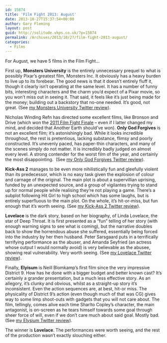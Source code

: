 ```yaml
---
id: 15874
title: 'Film Fight 2013: August'
date: 2013-10-27T15:37:54+00:00
author: Gary Fleming
layout: post
guid: http://solitude.vkps.co.uk/?p=15874
permalink: /Archives/2013/10/27/film-fight-2013-august/
categories:
  - Films
---
```

For August, we have 5 films in the Film Fight&#8230;

First up, **Monsters University** is the entirely unnecessary prequel to what is possibly Pixar&#8217;s greatest film, Monsters Inc. It obviously has a heavy burden to live up to its forebear. The good news is that it doesn&#8217;t entirely fluff it, though it clearly isn&#8217;t operating at the same level. It has a number of funny bits, interesting characters and the charm you&#8217;d expect of a Pixar movie, so you won&#8217;t miss out in seeing it. That said, it feels like it&#8217;s just being made for the money; building out a backstory that no-one needed. It&#8217;s good, not great. (See [my Monsters University Twitter review](https://twitter.com/garyfleming/status/364004946032590849)).

Nicholas Winding Refn has directed some excellent films, like Bronson and Drive (which won the [2011 Film Fight Finale](http://solitude.vkps.co.uk/Archives/2011/12/31/film-fight-2011-finale/) &#8211; even if I latter changed my mind, and decided that Another Earth should&#8217;ve won). **Only God Forgives** is not an excellent film; it&#8217;s astonishingly bad. While it looks incredible throughout, the rest is pretentious, lacking substance, flimsy and poorly constructed. It&#8217;s unevenly paced, has paper-thin characters, and many of the scenes simply do not matter. It is incredibly badly judged on almost every level. A strong contender for the worst film of the year, and certainly the most disappointing.  (See [my Only God Forgives Twitter review](https://twitter.com/garyfleming/status/366152395161485312)).

**Kick-Ass 2** manages to be even more nihilistically fun and gleefully violent than its predecessor, which is no easy task given the explosion of colour and carnage of the original. The main plot is about a supervillian uprising, funded by an unexpected source, and a group of vigilantes trying to stand up for normal people while realising they&#8217;re not playing a game. There&#8217;s a subplot following Hit Girl to high school which has some laughs, but is entirely superfluous to the main plot. On the whole, it&#8217;s hit-or-miss, but fun enough that it&#8217;s worth seeing. (See [my Kick-Ass 2 Twitter review](https://twitter.com/garyfleming/status/372463768204095488)).

**Lovelace** is the dark story, based on her biography, of Linda Lovelace, the star of Deep Throat. It is first presented as a &#8220;fun&#8221; telling of her story (with enough warning signs to see what is coming), but the narrative doubles back to show the horrendous abuse she suffered, essentially being forced into the industry by her then husband. Peter Sarsgaard puts in a terrifically terrifying performance as the abuser, and Amanda Seyfried (an actress whose output I would normally avoid) is very believable as the abusee, showing real vulnerability. Very worth seeing. (See [my Lovelace Twitter review](https://twitter.com/garyfleming/status/372464514488221696)).

Finally, **Elyisum** is Neill Blomkamp&#8217;s first film since the very impressive District 9. How has he done with a bigger budget and better known cast? It&#8217;s certainly a grander presentation, but a much less effective story. As an allegory, it&#8217;s clunky and obvious, whilst as a straight-up story it&#8217;s inconsistent. Even the action sequences are, at best, hit-or miss. The physicality of District 9&#8217;s action (even though much of that was CG) gives way to some limp shoot-outs with gadgets that you will not care about. The film, tellingly, comes alive each time Sharlto Copley&#8217;s character, the main antagonist, is on-screen as he tears himself towards some goal through sheer force of will, even if we don&#8217;t care much about said goal. Mostly bad. (See [my Elysium Twitter review](https://twitter.com/garyfleming/status/373845463583039489)).

The winner is **Lovelace**. The performances were worth seeing, and the rest of the production wasn&#8217;t exactly slouching either.